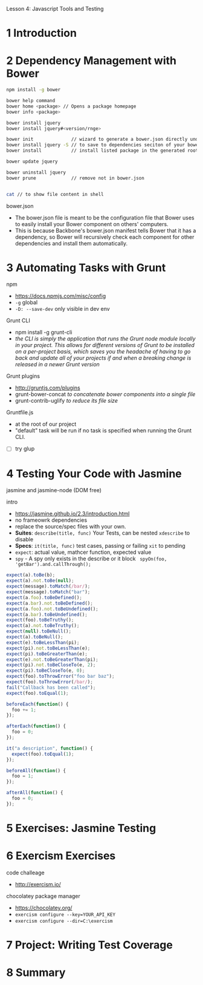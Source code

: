 Lesson 4: Javascript Tools and Testing

# 1	Introduction


# 2	Dependency Management with Bower

```bash
npm install -g bower

bower help command
bower home <package> // Opens a package homepage
bower info <package> 

bower install jquery
bower install jquery#<version/rnge>

bower init              // wizard to generate a bower.json directly under bower_components folder
bower install jquery -S // to save to dependencies seciton of your bower.json file
bower install           // install listed package in the generated root bower.json file

bower update jquery

bower uninstall jquery
bower prune             // remove not in bower.json


cat // to show file content in shell


```

bower.json
- The bower.json file is meant to be the configuration file that Bower uses to easily install your Bower component on others' computers. 
- This is because Backbone's bower.json manifest tells Bower that it has a dependency, so Bower will recursively check each component for other dependencies and install them automatically.



# 3	Automating Tasks with Grunt

npm
- https://docs.npmjs.com/misc/config
- `-g` global
- `-D: --save-dev` only visible in dev env

Grunt CLI
- npm install -g grunt-cli
- *the CLI is simply the application that runs the Grunt node module locally in your project. This allows for different versions of Grunt to be installed on a per-project basis, which saves you the headache of having to go back and update all of your projects if and when a breaking change is released in a newer Grunt version*

Grunt plugins
- http://gruntjs.com/plugins
- grunt-bower-concat *to concatenate bower components into a single file*
- grunt-contrib-uglify *to reduce its file size*


Gruntfile.js
- at the root of our project
- "default" task will be run if no task is specified when running the Grunt CLI.



* [ ] try glup

# 4	Testing Your Code with Jasmine

jasmine and jasmine-node (DOM free)

intro
- https://jasmine.github.io/2.3/introduction.html
- no frameowrk dependencies
- replace the source/spec files with your own.
- **Suites**: `describe(title, func)` Your Tests, can be nested `xdescribe` to disable
- **Specs**: `it(title, func)` test  cases, passing or failing `xit` to pending 
- `expect`: actual value, mathcer function, expected value
- `spy` - A spy only exists in the describe or it block ` spyOn(foo, 'getBar').and.callThrough();`

  
```js
expect(a).toBe(b);
expect(a).not.toBe(null);
expect(message).toMatch(/bar/);
expect(message).toMatch("bar");
expect(a.foo).toBeDefined();
expect(a.bar).not.toBeDefined();
expect(a.foo).not.toBeUndefined();
expect(a.bar).toBeUndefined();    
expect(foo).toBeTruthy();
expect(a).not.toBeTruthy();
expect(null).toBeNull();
expect(a).toBeNull();   
expect(e).toBeLessThan(pi);
expect(pi).not.toBeLessThan(e);     
expect(pi).toBeGreaterThan(e);
expect(e).not.toBeGreaterThan(pi);    
expect(pi).not.toBeCloseTo(e, 2);
expect(pi).toBeCloseTo(e, 0);
expect(foo).toThrowError("foo bar baz");
expect(foo).toThrowError(/bar/);    
fail("Callback has been called");
expect(foo).toEqual(1);

beforeEach(function() {
  foo += 1;
});

afterEach(function() {
  foo = 0;
});

it("a description", function() {
  expect(foo).toEqual(1);
});

beforeAll(function() {
  foo = 1;
});

afterAll(function() {
  foo = 0;
});

```

# 5	Exercises: Jasmine Testing
# 6	Exercism Exercises

code challeage
- http://exercism.io/

chocolatey package manager
- https://chocolatey.org/
- `exercism configure --key=YOUR_API_KEY`
- `exercism configure --dir=C:\exercism`


# 7	Project: Writing Test Coverage


# 8	Summary

